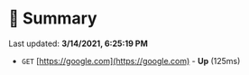 # 📖 Summary
Last updated: **3/14/2021, 6:25:19 PM**

- `GET` [https://google.com](https://google.com) - **Up** (125ms)
